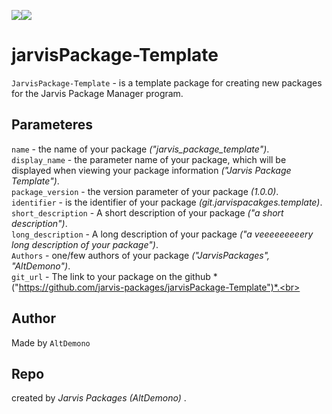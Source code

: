 <img src="https://img.shields.io/badge/Jarvis-Packages-success" /><img src="https://img.shields.io/badge/Jarvis%20Package-v1.0.0-success?style=flat" />
# jarvisPackage-Template
`JarvisPackage-Template` - is a template package for creating new packages for the Jarvis Package Manager program.<br>
## Parameteres
`name` - the name of your package *("jarvis_package_template")*.<br>
`display_name` - the parameter name of your package, which will be displayed when viewing your package information *("Jarvis Package Template")*.<br>
`package_version` - the version parameter of your package *(1.0.0)*.<br>
`identifier` - is the identifier of your package *(git.jarvispacakges.template)*.<br>
`short_description` - A short description of your package *("a short description")*.<br>
`long_description` - A long description of your package *("a veeeeeeeeery long description of your package")*.<br>
`Authors` - one/few authors of your package *("JarvisPackages", "AltDemono")*.<br>
`git_url` - The link to your package on the github *("https://github.com/jarvis-packages/jarvisPackage-Template")*.<br>
## Author
Made by `AltDemono` <br>
## Repo
created by *Jarvis Packages (AltDemono)* .<br>
